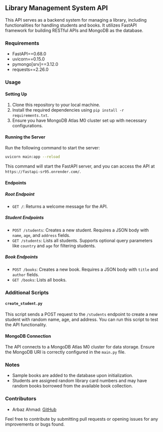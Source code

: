 ## Library Management System API

This API serves as a backend system for managing a library, including functionalities for handling students and books. It utilizes FastAPI framework for building RESTful APIs and MongoDB as the database.

### Requirements
- FastAPI==0.68.0
- uvicorn==0.15.0
- pymongo[srv]==3.12.0
- requests==2.26.0

### Usage

#### Setting Up

1. Clone this repository to your local machine.
2. Install the required dependencies using `pip install -r requirements.txt`.
3. Ensure you have MongoDB Atlas M0 cluster set up with necessary configurations.

#### Running the Server

Run the following command to start the server:
```bash
uvicorn main:app --reload
```
This command will start the FastAPI server, and you can access the API at `https://fastapi-sr95.onrender.com/`.

#### Endpoints

##### Root Endpoint

- `GET /`: Returns a welcome message for the API.

##### Student Endpoints

- `POST /students`: Creates a new student. Requires a JSON body with `name`, `age`, and `address` fields.
- `GET /students`: Lists all students. Supports optional query parameters like `country` and `age` for filtering students.

##### Book Endpoints

- `POST /books`: Creates a new book. Requires a JSON body with `title` and `author` fields.
- `GET /books`: Lists all books.

### Additional Scripts

#### `create_student.py`

This script sends a POST request to the `/students` endpoint to create a new student with random name, age, and address. You can run this script to test the API functionality.

#### MongoDB Connection

The API connects to a MongoDB Atlas M0 cluster for data storage. Ensure the MongoDB URI is correctly configured in the `main.py` file.

### Notes

- Sample books are added to the database upon initialization.
- Students are assigned random library card numbers and may have random books borrowed from the available book collection.

### Contributors
- Arbaz Ahmad: [GitHub](https://github.com/arbaz686)

Feel free to contribute by submitting pull requests or opening issues for any improvements or bugs found.
